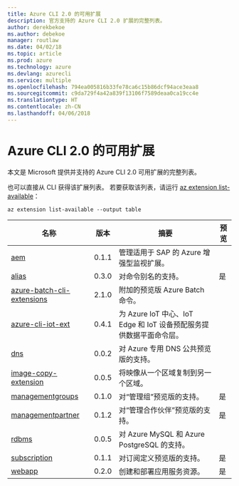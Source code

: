 ```yaml
---
title: Azure CLI 2.0 的可用扩展
description: 官方支持的 Azure CLI 2.0 扩展的完整列表。
author: derekbekoe
ms.author: debekoe
manager: routlaw
ms.date: 04/02/18
ms.topic: article
ms.prod: azure
ms.technology: azure
ms.devlang: azurecli
ms.service: multiple
ms.openlocfilehash: 794ea005816b33fe78ca6c15b86dcf94ace3eaa8
ms.sourcegitcommit: c9da729f4a42a839f13106f7589deaa0ca19cc4e
ms.translationtype: HT
ms.contentlocale: zh-CN
ms.lasthandoff: 04/06/2018
---
```

# <a name="available-extensions-for-the-azure-cli-20"></a>Azure CLI 2.0 的可用扩展

本文是 Microsoft 提供并支持的 Azure CLI 2.0 可用扩展的完整列表。

也可以直接从 CLI 获得该扩展列表。 若要获取该列表，请运行 [az extension list-available](/cli/azure/extension#az-extension-list-available)：

```azurecli
az extension list-available --output table
```

| 名称 | 版本 | 摘要 | 预览 |
|------|---------|---------|---------|
| [aem](https://github.com/Azure/azure-cli-extensions) | 0.1.1 | 管理适用于 SAP 的 Azure 增强型监视扩展。 |  |
| [alias](https://github.com/Azure/azure-cli-extensions) | 0.3.0 | 对命令别名的支持。 | 是 |
| [azure-batch-cli-extensions](https://github.com/Azure/azure-batch-cli-extensions) | 2.1.0 | 附加的预览版 Azure Batch 命令。 |  |
| [azure-cli-iot-ext](https://github.com/azure/azure-iot-cli-extension) | 0.4.1 | 为 Azure IoT 中心、IoT Edge 和 IoT 设备预配服务提供数据平面命令层。 |  |
| [dns](https://github.com/Azure/azure-cli-extensions) | 0.0.2 | 对 Azure 专用 DNS 公共预览版的支持。 |  |
| [image-copy-extension](https://github.com/Azure/azure-cli-extensions) | 0.0.5 | 将映像从一个区域复制到另一个区域。 |  |
| [managementgroups](https://github.com/Azure/azure-cli-extensions) | 0.1.0 | 对“管理组”预览版的支持。 | 是 |
| [managementpartner](https://github.com/Azure/azure-cli-extensions) | 0.1.2 | 对“管理合作伙伴”预览版的支持。 | 是 |
| [rdbms](https://github.com/Azure/azure-cli-extensions) | 0.0.5 | 对 Azure MySQL 和 Azure PostgreSQL 的支持。 |  |
| [subscription](https://github.com/Azure/azure-cli-extensions) | 0.1.1 | 对订阅定义预览版的支持。 | 是 |
| [webapp](https://github.com/Azure/azure-cli-extensions) | 0.2.0 | 创建和部署应用服务资源。 | 是 |
